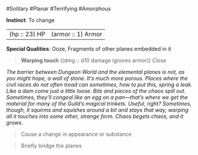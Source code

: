 #Solitary #Planar #Terrifying #Amorphous

**Instinct**: To change

|       |         |
| ----- | ------- |
| (hp :: 23) HP | (armor :: 1) Armor |

**Special Qualities**: Ooze, Fragments of other planes embedded in it

> **Warping touch** ((dmg :: d10 damage ignores armor))
> *Close*

*The barrier between Dungeon World and the elemental planes is not, as you might hope, a wall of stone. It’s much more porous. Places where the civil races do not often tread can sometimes, how to put this, spring a leak. Like a dam come just a little loose. Bits and pieces of the chaos spill out. Sometimes, they’ll congeal like an egg on a pan—that’s where we get the material for many of the Guild’s magical trinkets. Useful, right? Sometimes, though, it squirms and squishes around a bit and stays that way, warping all it touches into some other, strange form. Chaos begets chaos, and it grows.*

>Cause a change in appearance or substance

>Briefly bridge the planes